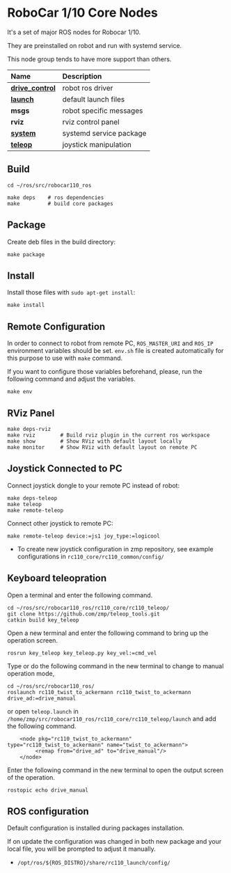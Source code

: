 # RoboCar 1/10 Core Nodes

It's a set of major ROS nodes for Robocar 1/10.

They are preinstalled on robot and run with systemd service.

This node group tends to have more support than others.

| Name                                               | Description             |
|:------------------                                 |:------------------------|
| [**drive_control**](rc110_drive_control/README.md) | robot ros driver        |
| [**launch**](rc110_launch/README.md)               | default launch files    |
| **msgs**                                           | robot specific messages |
| **rviz**                                           | rviz control panel      |
| [**system**](rc110_system/README.md)               | systemd service package |
| [**teleop**](rc110_teleop/README.md)               | joystick manipulation   |

## Build

```
cd ~/ros/src/robocar110_ros

make deps    # ros dependencies
make         # build core packages
```

## Package
Create deb files in the build directory:
```
make package
```

## Install
Install those files with `sudo apt-get install`:
```
make install
```

## Remote Configuration

In order to connect to robot from remote PC, `ROS_MASTER_URI` and `ROS_IP` environment variables should be set. `env.sh` file is created automatically for this purpose to use with `make` command.

If you want to configure those variables beforehand, please, run the following command and adjust the variables.
```
make env
```

## RViz Panel
```
make deps-rviz
make rviz        # Build rviz plugin in the current ros workspace
make show        # Show RViz with default layout locally
make monitor     # Show RViz with default layout on remote PC
```

## Joystick Connected to PC
Connect joystick dongle to your remote PC instead of robot:
```
make deps-teleop
make teleop
make remote-teleop
```

Connect other joystick to remote PC:
```
make remote-teleop device:=js1 joy_type:=logicool
```

* To create new joystick configuration in zmp repository, see example configurations in `rc110_core/rc110_common/config/`

## Keyboard teleopration
Open a terminal and enter the following command.  
```
cd ~/ros/src/robocar110_ros/rc110_core/rc110_teleop/
git clone https://github.com/zmp/teleop_tools.git
catkin build key_teleop
```  

Open a new terminal and enter the following command to bring up the operation screen.
```
rosrun key_teleop key_teleop.py key_vel:=cmd_vel
```  

Type or do the following command in the new terminal to change to manual operation mode, 
```
cd ~/ros/src/robocar110_ros/
roslaunch rc110_twist_to_ackermann rc110_twist_to_ackermann drive_ad:=drive_manual
```  
or open `teleop.launch` in `/home/zmp/src/robocar110_ros/rc110_core/rc110_teleop/launch` and add the following command.
```
    <node pkg="rc110_twist_to_ackermann" type="rc110_twist_to_ackermann" name="twist_to_ackermann">
         <remap from="drive_ad" to="drive_manual"/>
    </node>  
```
Enter the following command in the new terminal to open the output screen of the operation.
```
rostopic echo drive_manual
```  
## ROS configuration

Default configuration is installed during packages installation.

If on update the configuration was changed in both new package and your local file, you will be prompted to adjust it manually.

* `/opt/ros/${ROS_DISTRO}/share/rc110_launch/config/`
